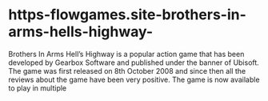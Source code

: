 # https-flowgames.site-brothers-in-arms-hells-highway-
Brothers In Arms Hell’s Highway is a popular action game that has been developed by Gearbox Software and published under the banner of Ubisoft. The game was first released on 8th October 2008 and since then all the reviews about the game have been very positive. The game is now available to play in multiple 
